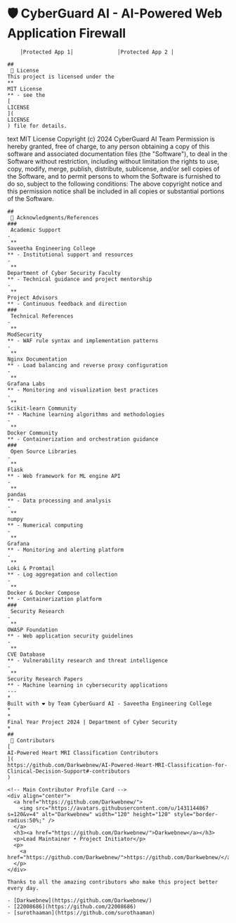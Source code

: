 # 🛡️ CyberGuard AI - AI-Powered Web Application Firewall
        │Protected App 1│              │Protected App 2 │
```
##
 📄 License
This project is licensed under the 
**
MIT License
** - see the 
[
LICENSE
](
LICENSE
) file for details.
```
text
MIT License
Copyright (c) 2024 CyberGuard AI Team
Permission is hereby granted, free of charge, to any person obtaining a copy
of this software and associated documentation files (the "Software"), to deal
in the Software without restriction, including without limitation the rights
to use, copy, modify, merge, publish, distribute, sublicense, and/or sell
copies of the Software, and to permit persons to whom the Software is
furnished to do so, subject to the following conditions:
The above copyright notice and this permission notice shall be included in all
copies or substantial portions of the Software.
```
##
 🙏 Acknowledgments/References
###
 Academic Support
-
 **
Saveetha Engineering College
** - Institutional support and resources
-
 **
Department of Cyber Security Faculty
** - Technical guidance and project mentorship
-
 **
Project Advisors
** - Continuous feedback and direction
###
 Technical References
-
 **
ModSecurity
** - WAF rule syntax and implementation patterns
-
 **
Nginx Documentation
** - Load balancing and reverse proxy configuration
-
 **
Grafana Labs
** - Monitoring and visualization best practices
-
 **
Scikit-learn Community
** - Machine learning algorithms and methodologies
-
 **
Docker Community
** - Containerization and orchestration guidance
###
 Open Source Libraries
-
 **
Flask
** - Web framework for ML engine API
-
 **
pandas
** - Data processing and analysis
-
 **
numpy
** - Numerical computing
-
 **
Grafana
** - Monitoring and alerting platform
-
 **
Loki & Promtail
** - Log aggregation and collection
-
 **
Docker & Docker Compose
** - Containerization platform
###
 Security Research
-
 **
OWASP Foundation
** - Web application security guidelines
-
 **
CVE Database
** - Vulnerability research and threat intelligence
-
 **
Security Research Papers
** - Machine learning in cybersecurity applications
---
*
Built with ❤️ by Team CyberGuard AI - Saveetha Engineering College
*
*
Final Year Project 2024 | Department of Cyber Security
*
##
 👥 Contributors
[
AI-Powered Heart MRI Classification Contributors
](
https://github.com/Darkwebnew/AI-Powered-Heart-MRI-Classification-for-Clinical-Decision-Support#-contributors
)  

<!-- Main Contributor Profile Card -->
<div align="center">
  <a href="https://github.com/Darkwebnew/">
    <img src="https://avatars.githubusercontent.com/u/143114486?s=120&v=4" alt="Darkwebnew" width="120" height="120" style="border-radius:50%;" />
  </a>
  <h3><a href="https://github.com/Darkwebnew/">Darkwebnew</a></h3>
  <p>Lead Maintainer • Project Initiator</p>
  <p>
    <a href="https://github.com/Darkwebnew/">https://github.com/Darkwebnew/</a>
  </p>
</div>

Thanks to all the amazing contributors who make this project better every day.

- [Darkwebnew](https://github.com/Darkwebnew/)
- [22008686](https://github.com/22008686)
- [surothaaman](https://github.com/surothaaman)
